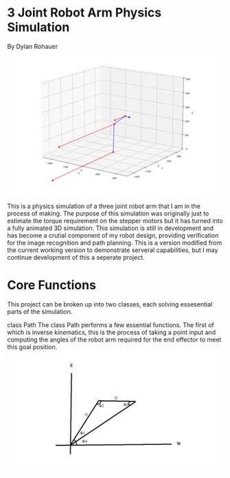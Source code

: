 # 3 Joint Robot Arm Physics Simulation
By Dylan Rohauer
![alt text](https://github.com/RohauerRobotics/robotarm/blob/working/physics%20simulation/images/header_image.PNG?raw=True)

This is a physics simulation of a three joint robot arm that I am in the process of making. The purpose of this simulation was originally just to estimate the torque requirement on the stepper motors but it has turned into a fully animated 3D simulation. This simulation is still in development and has become a crutial component of my robot design, providing verification for the image recognition and path planning. This is a version modified from the current working version to demonstrate serveral capabilities, but I may continue development of this a seperate project.

# Core Functions
This project can be broken up into two classes, each solving essesential parts of the simulation.

class Path
The class Path performs a few essential functions. The first of which is inverse kinematics, this is the process of taking a point input and computing the angles of the robot arm required for the end effector to meet this goal position.
![alt text](https://github.com/RohauerRobotics/robotarm/blob/working/physics%20simulation/images/arm_triangle.png?raw=True)

